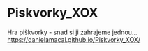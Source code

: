 # Piskvorky_XOX
Hra piškvorky - snad si ji zahrajeme jednou...
https://danielamacal.github.io/Piskvorky_XOX/
